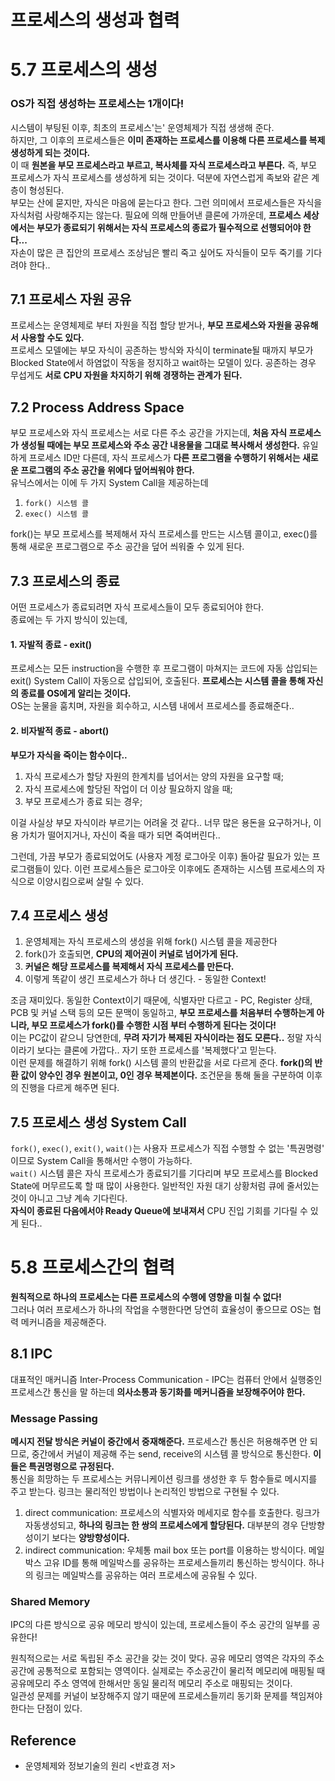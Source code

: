 # 프로세스의 생성과 협력
# 5.7 프로세스의 생성
### OS가 직접 생성하는 프로세스는 1개이다!
시스템이 부팅된 이후, 최초의 프로세스'는' 운영체제가 직접 생생해 준다. <br>
하지만, 그 이후의 프로세스들은 **이미 존재하는 프로세스를 이용해 다른 프로세스를 복제 생성하게 되는 것이다.** <br>
이 때 **원본을 부모 프로세스라고 부르고, 복사체를 자식 프로세스라고 부른다.** 즉, 부모 프로세스가 자식 프로세스를 생성하게 되는 것이다. 덕분에 자연스럽게 족보와 같은 계층이 형성된다. <br>
부모는 산에 묻지만, 자식은 마음에 묻는다고 한다. 그런 의미에서 프로세스들은 자식을 자식처럼 사랑해주지는 않는다. 필요에 의해 만들어낸 클론에 가까운데, **프로세스 세상에서는 부모가 종료되기 위해서는 자식 프로세스의 종료가 필수적으로 선행되어야 한다...** <Br>
자손이 많은 큰 집안의 프로세스 조상님은 빨리 죽고 싶어도 자식들이 모두 죽기를 기다려야 한다..

## 7.1 프로세스 자원 공유
프로세스는 운영체제로 부터 자원을 직접 할당 받거나, **부모 프로세스와 자원을 공유해서 사용할 수도 있다.** <br>
프로세스 모델에는 부모 자식이 공존하는 방식와 자식이 terminate될 때까지 부모가 Blocked State에서 하염없이 작동을 정지하고 wait하는 모델이 있다. 공존하는 경우 무섭게도 **서로 CPU 자원을 차지하기 위해 경쟁하는 관계가 된다.** 

## 7.2 Process Address Space
부모 프로세스와 자식 프로세스는 서로 다른 주소 공간을 가지는데, **처음 자식 프로세스가 생성될 때에는 부모 프로세스와 주소 공간 내용물을 그대로 복사해서 생성한다.** 유일하게 프로세스 ID만 다른데, 자식 프로세스가 **다른 프로그램을 수행하기 위해서는 새로운 프로그램의 주소 공간을 위에다 덮어씌워야 한다.** <br>
유닉스에서는 이에 두 가지 System Call을 제공하는데
1. `fork() 시스템 콜`
2. `exec() 시스템 콜`

fork()는 부모 프로세스를 복제해서 자식 프로세스를 만드는 시스템 콜이고, exec()를 통해 새로운 프로그램으로 주소 공간을 덮어 씌워줄 수 있게 된다. <br>

## 7.3 프로세스의 종료
어떤 프로세스가 종료되려면 자식 프로세스들이 모두 종료되어야 한다. <br>
종료에는 두 가지 방식이 있는데,

#### 1. 자발적 종료 - exit()
프로세스는 모든 instruction을 수행한 후 프로그램이 마쳐지는 코드에 자동 삽입되는 exit() System Call이 자동으로 삽입되어, 호출된다. **프로세스는 시스템 콜을 통해 자신의 종료를 OS에게 알리는 것이다.** <Br>
OS는 눈물을 훔치며, 자원을 회수하고, 시스템 내에서 프로세스를 종료해준다..

#### 2. 비자발적 종료 - abort()
**부모가 자식을 죽이는 함수이다..** 
1. 자식 프로세스가 할당 자원의 한계치를 넘어서는 양의 자원을 요구할 때;
2. 자식 프로세스에 할당된 작업이 더 이상 필요하지 않을 때;
3. 부모 프로세스가 종료 되는 경우;

이걸 사실상 부모 자식이라 부르기는 어려울 것 같다.. 너무 많은 용돈을 요구하거나, 이용 가치가 떨어지거나, 자신이 죽을 때가 되면 죽여버린다.. <br>


그런데, 가끔 부모가 종료되었어도 (사용자 계정 로그아웃 이후) 돌아갈 필요가 있는 프로그램들이 있다. 이런 프로세스들은 로그아웃 이후에도 존재하는 시스템 프로세스의 자식으로 이양시킴으로써 살릴 수 있다.

## 7.4 프로세스 생성
1. 운영체제는 자식 프로세스의 생성을 위해 fork() 시스템 콜을 제공한다
2. fork()가 호출되면, **CPU의 제어권이 커널로 넘어가게 된다.**
3. **커널은 해당 프로세스를 복제해서 자식 프로세스를 만든다.**
4. 이렇게 똑같이 생긴 프로세스가 하나 더 생긴다. - 동일한 Context!

조금 재미있다. 동일한 Context이기 때문에, 식별자만 다르고 - PC, Register 상태, PCB 및 커널 스택 등의 모든 문맥이 동일하고, **부모 프로세스를 처음부터 수행하는게 아니라, 부모 프로세스가 fork()를 수행한 시점 부터 수행하게 된다는 것이다!** <br> 
이는 PC값이 같으니 당연한데, **무려 자기가 복제된 자식이라는 점도 모른다..** 정말 자식이라기 보다는 클론에 가깝다.. 자기 또한 프로세스를 '복제했다'고 믿는다. <br>
이런 문제를 해결하기 위해 fork() 시스템 콜의 반환값을 서로 다르게 준다. **fork()의 반환 값이 양수인 경우 원본이고, 0인 경우 복제본이다.** 조건문을 통해 둘을 구분하여 이후의 진행을 다르게 해주면 된다. <br>

## 7.5 프로세스 생성 System Call
`fork()`, `exec()`, `exit()`, `wait()`는 사용자 프로세스가 직접 수행할 수 없는 '특권명령' 이므로 System Call을 통해서만 수행이 가능하다. <br>
`wait()` 시스템 콜은 자식 프로세스가 종료되기를 기다리며 부모 프로세스를 Blocked State에 머무르도록 할 때 많이 사용한다. 일반적인 자원 대기 상황처럼 큐에 줄서있는 것이 아니고 그냥 계속 기다린다. <br>
**자식이 종료된 다음에서야 Ready Queue에 보내져서** CPU 진입 기회를 기다릴 수 있게 된다..


# 5.8 프로세스간의 협력

**원칙적으로 하나의 프로세스는 다른 프로세스의 수행에 영향을 미칠 수 없다!** <br>
그러나 여러 프로세스가 하나의 작업을 수행한다면 당연히 효율성이 좋으므로 OS는 협력 메커니즘을 제공해준다. <br>

## 8.1 IPC
대표적인 매커니즘 Inter-Process Communication - IPC는 컴퓨터 안에서 실행중인 프로세스간 통신을 말 하는데 **의사소통과 동기화를 메커니즘을 보장해주어야 한다.** <Br>

### Message Passing
**메시지 전달 방식은 커널이 중간에서 중재해준다.** 프로세스간 통신은 허용해주면 안 되므로, 중간에서 커널이 제공해 주는 send, receive의 시스템 콜 방식으로 통신한다. **이들은 특권명령으로 규정된다.** <Br>
통신을 희망하는 두 프로세스는 커뮤니케이션 링크를 생성한 후 두 함수들로 메시지를 주고 받는다. 링크는 물리적인 방법이나 논리적인 방법으로 구현될 수 있다. 
1. direct communication: 프로세스의 식별자와 메세지로 함수를 호출한다. 링크가 자동생성되고, **하나의 링크는 한 쌍의 프로세스에게 할당된다.** 대부분의 경우 단방향성이기 보다는 **양방향성이다.**
2. indirect communication: 우체통 mail box 또는 port를 이용하는 방식이다. 메일박스 고유 ID를 통해 메일박스를 공유하는 프로세스들끼리 통신하는 방식이다. 하나의 링크는 메일박스를 공유하는 여러 프로세스에 공유될 수 있다.
### Shared Memory
IPC의 다른 방식으로 공유 메모리 방식이 있는데, 프로세스들이 주소 공간의 일부를 공유한다! <Br>

원칙적으로는 서로 독립된 주소 공간을 갖는 것이 맞다. 공유 메모리 영역은 각자의 주소공간에 공통적으로 포함되는 영역이다. 실제로는 주소공간이 물리적 메모리에 매핑될 때 공유메모리 주소 영역에 한해서만 동일 물리적 메모리 주소로 매핑되는 것이다. <Br>
일관성 문제를 커널이 보장해주지 않기 때문에 프로세스들끼리 동기화 문제를 책임져야 한다는 단점이 있다.


## Reference
- 운영체제와 정보기술의 원리 <반효경 저>  
